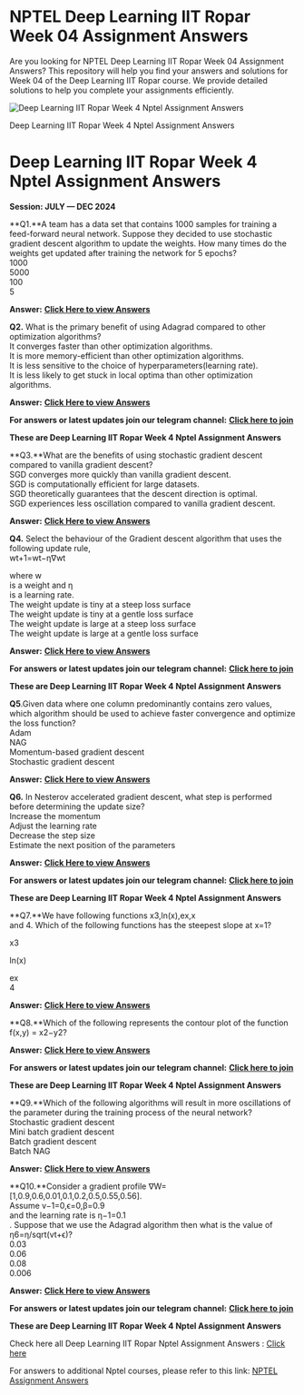 # NPTEL Deep Learning IIT Ropar Week 04 Assignment Answers

Are you looking for NPTEL Deep Learning IIT Ropar Week 04 Assignment Answers? This repository will help you find your answers and solutions for Week 04 of the Deep Learning IIT Ropar course. We provide detailed solutions to help you complete your assignments efficiently.

![Deep Learning IIT Ropar Week 4 Nptel Assignment Answers](https://miro.medium.com/v2/resize:fit:875/1*NTYlJ8gtc0t655nIrEnP9A.jpeg)

Deep Learning IIT Ropar Week 4 Nptel Assignment Answers


# Deep Learning IIT Ropar Week 4 Nptel Assignment Answers

**Session: JULY — DEC 2024**

**Q1.**A team has a data set that contains 1000 samples for training a feed-forward neural network. Suppose they decided to use stochastic gradient descent algorithm to update the weights. How many times do the weights get updated after training the network for 5 epochs?\
1000\
5000\
100\
5

**Answer:** [**Click Here to view Answers**](https://progiez.com/deep-learning-iit-ropar-week-4-nptel-assignment-answers)

**Q2.** What is the primary benefit of using Adagrad compared to other optimization algorithms?\
It converges faster than other optimization algorithms.\
It is more memory-efficient than other optimization algorithms.\
It is less sensitive to the choice of hyperparameters(learning rate).\
It is less likely to get stuck in local optima than other optimization algorithms.

**Answer:** [**Click Here to view Answers**](https://progiez.com/deep-learning-iit-ropar-week-4-nptel-assignment-answers)

**For answers or latest updates join our telegram channel:** [**Click here to join**](https://telegram.me/nptel_assignments)

**These are Deep Learning IIT Ropar Week 4 Nptel Assignment Answers**

**Q3.**What are the benefits of using stochastic gradient descent compared to vanilla gradient descent?\
SGD converges more quickly than vanilla gradient descent.\
SGD is computationally efficient for large datasets.\
SGD theoretically guarantees that the descent direction is optimal.\
SGD experiences less oscillation compared to vanilla gradient descent.

**Answer:** [**Click Here to view Answers**](https://progiez.com/deep-learning-iit-ropar-week-4-nptel-assignment-answers)

**Q4.** Select the behaviour of the Gradient descent algorithm that uses the following update rule,\
wt+1=wt−η∇wt

where w\
is a weight and η\
is a learning rate.\
The weight update is tiny at a steep loss surface\
The weight update is tiny at a gentle loss surface\
The weight update is large at a steep loss surface\
The weight update is large at a gentle loss surface

**Answer:** [**Click Here to view Answers**](https://progiez.com/deep-learning-iit-ropar-week-4-nptel-assignment-answers)

**For answers or latest updates join our telegram channel:** [**Click here to join**](https://telegram.me/nptel_assignments)

**These are Deep Learning IIT Ropar Week 4 Nptel Assignment Answers**

**Q5**.Given data where one column predominantly contains zero values, which algorithm should be used to achieve faster convergence and optimize the loss function?\
Adam\
NAG\
Momentum-based gradient descent\
Stochastic gradient descent

**Answer:** [**Click Here to view Answers**](https://progiez.com/deep-learning-iit-ropar-week-4-nptel-assignment-answers)

**Q6.** In Nesterov accelerated gradient descent, what step is performed before determining the update size?\
Increase the momentum\
Adjust the learning rate\
Decrease the step size\
Estimate the next position of the parameters

**Answer:** [**Click Here to view Answers**](https://progiez.com/deep-learning-iit-ropar-week-4-nptel-assignment-answers)

**For answers or latest updates join our telegram channel:** [**Click here to join**](https://telegram.me/nptel_assignments)

**These are Deep Learning IIT Ropar Week 4 Nptel Assignment Answers**

**Q7.**We have following functions x3,ln(x),ex,x\
and 4. Which of the following functions has the steepest slope at x=1?

x3

ln(x)

ex\
4

**Answer:** [**Click Here to view Answers**](https://progiez.com/deep-learning-iit-ropar-week-4-nptel-assignment-answers)

**Q8.**Which of the following represents the contour plot of the function f(x,y) = x2−y2?

**Answer:** [**Click Here to view Answers**](https://progiez.com/deep-learning-iit-ropar-week-4-nptel-assignment-answers)

**For answers or latest updates join our telegram channel:** [**Click here to join**](https://telegram.me/nptel_assignments)

**These are Deep Learning IIT Ropar Week 4 Nptel Assignment Answers**

**Q9.**Which of the following algorithms will result in more oscillations of the parameter during the training process of the neural network?\
Stochastic gradient descent\
Mini batch gradient descent\
Batch gradient descent\
Batch NAG

**Answer:** [**Click Here to view Answers**](https://progiez.com/deep-learning-iit-ropar-week-4-nptel-assignment-answers)

**Q10.**Consider a gradient profile ∇W=\[1,0.9,0.6,0.01,0.1,0.2,0.5,0.55,0.56].\
Assume v−1=0,ϵ=0,β=0.9\
and the learning rate is η−1=0.1\
. Suppose that we use the Adagrad algorithm then what is the value of η6=η/sqrt(vt+ϵ)?\
0.03\
0.06\
0.08\
0.006

**Answer:** [**Click Here to view Answers**](https://progiez.com/deep-learning-iit-ropar-week-4-nptel-assignment-answers)

**For answers or latest updates join our telegram channel:** [**Click here to join**](https://telegram.me/nptel_assignments)

**These are Deep Learning IIT Ropar Week 4 Nptel Assignment Answers**

Check here all Deep Learning IIT Ropar Nptel Assignment Answers : [Click here](https://progiez.com/nptel-assignment-answers/soft-skills-development-assignment-answers)

For answers to additional Nptel courses, please refer to this link: [NPTEL Assignment Answers](https://progiez.com/nptel-assignment-answers)
